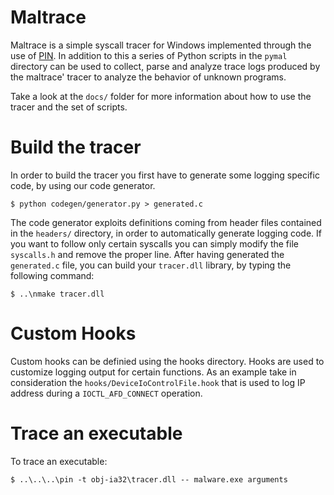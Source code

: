 # Maltrace

Maltrace is a simple syscall tracer for Windows implemented through the use of [PIN](http://software.intel.com/en-us/articles/pin-a-dynamic-binary-instrumentation-tool). In addition to this a series of Python scripts in the `pymal` directory can be used to collect, parse and analyze trace logs produced by the maltrace' tracer to analyze the behavior of unknown programs.

Take a look at the `docs/` folder for more information about how to use the tracer and the set of scripts.

# Build the tracer

In order to build the tracer you first have to generate some logging specific code, by using our code generator.

	$ python codegen/generator.py > generated.c

The code generator exploits definitions coming from header files contained in the `headers/` directory, in order to automatically generate logging code. If you want to follow only certain syscalls you can simply modify the file `syscalls.h` and remove the proper line. After having generated the `generated.c` file, you can build your `tracer.dll` library, by typing the following command:

	$ ..\nmake tracer.dll

# Custom Hooks

Custom hooks can be definied using the hooks directory. Hooks are used to customize logging output for certain functions. As an example take in consideration the `hooks/DeviceIoControlFile.hook` that is used to log IP address during a `IOCTL_AFD_CONNECT` operation.

# Trace an executable

To trace an executable:

	$ ..\..\..\pin -t obj-ia32\tracer.dll -- malware.exe arguments